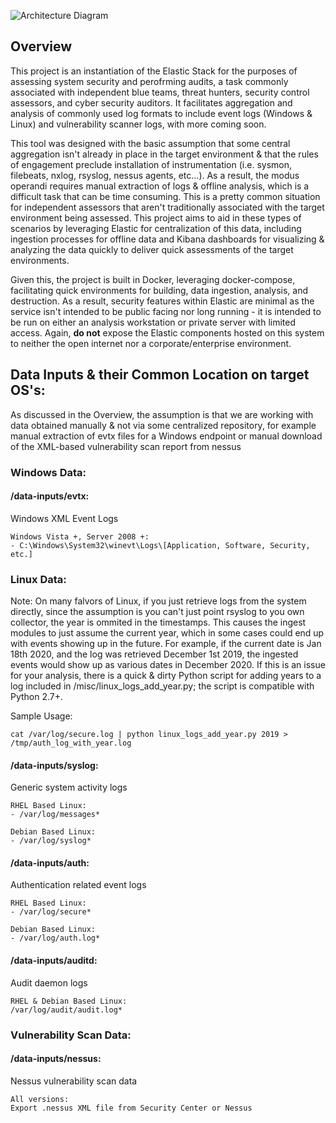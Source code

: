 ![Architecture Diagram](https://i.imgur.com/OS2nKfx.png)

## Overview
This project is an instantiation of the Elastic Stack for the purposes of assessing system security and perofrming audits, a task commonly associated with independent blue teams, threat hunters, security control assessors, and cyber security auditors. It facilitates aggregation and analysis of commonly used log formats to include event logs (Windows & Linux) and vulnerability scanner logs, with more coming soon.

This tool was designed with the basic assumption that some central aggregation isn't already in place in the target environment & that the rules of engagement preclude installation of instrumentation (i.e. sysmon, filebeats, nxlog, rsyslog, nessus agents, etc...). As a result, the modus operandi requires manual extraction of logs & offline analysis, which is a difficult task that can be time consuming. This is a pretty common situation for independent assessors that aren't traditionally associated with the target environment being assessed. This project aims to aid in these types of scenarios by leveraging Elastic for centralization of this data, including ingestion processes for offline data and Kibana dashboards for visualizing & analyzing the data quickly to deliver quick assessments of the target environments.

Given this, the project is built in Docker, leveraging docker-compose, facilitating quick environments for building, data ingestion, analysis, and destruction. As a result, security features within Elastic are minimal as the service isn't intended to be public facing nor long running - it is intended to be run on either an analysis workstation or private server with limited access. Again, **do not** expose the Elastic components hosted on this system to neither the open internet nor a corporate/enterprise environment. 
## Data Inputs & their Common Location on target OS's:
As discussed in the Overview, the assumption is that we are working with data obtained manually & not via some centralized repository, for example manual extraction of evtx files for a Windows endpoint or manual download of the XML-based vulnerability scan report from nessus

### Windows Data:

#### /data-inputs/evtx:
Windows XML Event Logs

	Windows Vista +, Server 2008 +:
	- C:\Windows\System32\winevt\Logs\[Application, Software, Security, etc.]

### Linux Data:

Note: On many falvors of Linux, if you just retrieve logs from the system directly, since the assumption is you can't just point rsyslog to you own collector, the year is ommited in the timestamps. This causes the ingest modules to just assume the current year, which in some cases could end up with events showing up in the future. For example, if the current date is Jan 18th 2020, and the log was retrieved December 1st 2019, the ingested events would show up as various dates in December 2020. If this is an issue for your analysis, there is a quick & dirty Python script for adding years to a log included in /misc/linux_logs_add_year.py; the script is compatible with Python 2.7+.

Sample Usage:

	cat /var/log/secure.log | python linux_logs_add_year.py 2019 > /tmp/auth_log_with_year.log


#### /data-inputs/syslog:
Generic system activity logs

	RHEL Based Linux:
	- /var/log/messages*

	Debian Based Linux:
	- /var/log/syslog*
	
#### /data-inputs/auth:
Authentication related event logs

	RHEL Based Linux:
	- /var/log/secure*

	Debian Based Linux:
	- /var/log/auth.log*
	
#### /data-inputs/auditd:
Audit daemon logs

	RHEL & Debian Based Linux:
	/var/log/audit/audit.log*
	
### Vulnerability Scan Data:

#### /data-inputs/nessus:
Nessus vulnerability scan data

	All versions:
	Export .nessus XML file from Security Center or Nessus

